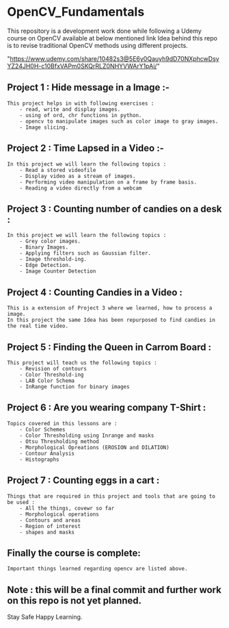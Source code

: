 # OpenCV_Fundamentals  
This repository is a development work done while following a Udemy course on OpenCV available at below mentioned link 
Idea behind this repo is to revise traditional OpenCV methods using different projects.  


"https://www.udemy.com/share/10482s3@5E6y0Qauyh9dD70NXphcwDsyYZ24JH0H-c10BfxVAPm0SKQrRLZ0NHYVWArY1pAi/"



## Project 1 : Hide message in a Image :-
    This project helps in with following exercises :
        - read, write and display images.
        - using of ord, chr functions in python.
        - opencv to manipulate images such as color image to gray images.
        - Image slicing.

## Project 2 : Time Lapsed in a Video :-
    In this project we will learn the following topics :
        - Read a stored videofile
        - Display video as a stream of images.
        - Performing video manipulation on a frame by frame basis.
        - Reading a video directly from a webcam

## Project 3 : Counting number of candies on a desk :  
    In this project we will learn the following topics : 
        - Grey color images.
        - Binary Images.
        - Applying filters such as Gaussian filter.
        - Image threshold-ing.
        - Edge Detection.
        - Image Counter Detection

## Project 4 :  Counting Candies in a Video :
    This is a extension of Project 3 where we learned, how to process a image.
    In this project the same Idea has been repurposed to find candies in the real time video.

## Project 5 : Finding the Queen in Carrom Board :  
    This project will teach us the following topics : 
        - Revision of contours 
        - Color Threshold-ing 
        - LAB Color Schema
        - InRange function for binary images

## Project 6 : Are you wearing company T-Shirt :
    Topics covered in this lessons are :
        - Color Schemes 
        - Color Thresholding using Inrange and masks 
        - Otsu Thresholding method
        - Morphological Opreations (EROSION and DILATION)
        - Contour Analysis 
        - Histographs 

## Project 7 : Counting eggs in a cart :
    Things that are required in this project and tools that are going to be used :
        - All the things, covewr so far
        - Morphological operations
        - Contours and areas
        - Region of interest
        - shapes and masks

## Finally the course is complete: 
    Important things learned regarding opencv are listed above. 
    
## Note :  this will be a final commit and further work on this repo is not yet planned.

Stay Safe Happy Learning.
